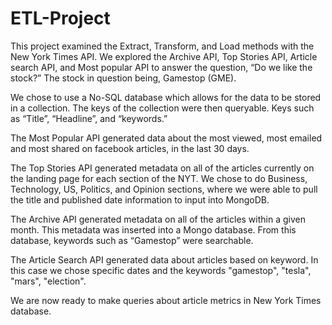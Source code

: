 # ETL-Project
      
   This project examined the Extract, Transform, and Load methods with the New York Times API. We explored the Archive API, Top Stories API, Article search API, and Most popular API to answer the question, “Do we like the stock?” The stock in question being, Gamestop (GME).
   
   We chose to use a No-SQL database which allows for the data to be stored in a collection. The keys of the collection were then queryable. Keys such as “Title”, “Headline”, and “keywords.”
   
   The Most Popular API generated data about the most viewed, most emailed and most shared on facebook articles, in the last 30 days.
   
   The Top Stories API generated metadata on all of the articles currently on the landing page for each section of the NYT.  We chose to do Business, Technology, US, Politics, and Opinion sections, where we were able to pull the title and published date information to input into MongoDB.
   
   The Archive API generated metadata on all of the articles within a given month. This metadata was inserted into a Mongo database. From this database, keywords such as “Gamestop” were searchable. 
   
   The Article Search API generated data about articles based on keyword. In this case we chose specific dates and the keywords "gamestop", "tesla", "mars", "election".
   
  
   We are now ready to make queries about article metrics in New York Times database.

